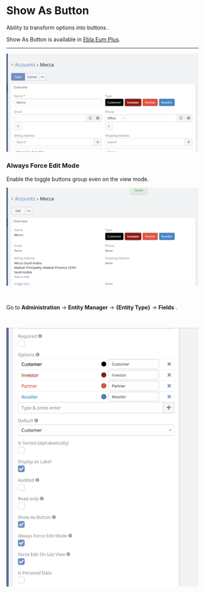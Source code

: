 # Show As Button

Ability to transform options into buttons .

Show As Button is available in [Ebla Eum Plus](https://www.eblasoft.com.tr/espocrm-extension-page/espocrm-enum-plus).

---

![Show As Button](../../_static/images/extensions/enum-plus/show-as-button.png)

### Always Force Edit Mode

Enable the toggle buttons group even on the view mode.

![Always Force Edit Mode](../../_static/images/extensions/enum-plus/always-force-edit-mode.png)

<br>

Go to **Administration** -> **Entity Manager** -> **{Entity Type}** -> **Fields** .

<br>

![Enable Force Edit on List View](../../_static/images/extensions/enum-plus/options.png)
